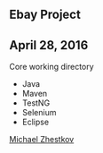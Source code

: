## Ebay Project
## April 28, 2016

Core working directory

- Java
- Maven
- TestNG
- Selenium
- Eclipse


[Michael Zhestkov](mailto:michaelzhestkov@gmail.com)
